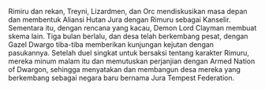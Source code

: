 Rimiru dan rekan, Treyni, Lizardmen, dan Orc mendiskusikan masa depan dan membentuk Aliansi Hutan Jura dengan Rimuru sebagai Kanselir. Sementara itu, dengan rencana yang kacau, Demon Lord Clayman membuat skema lain. Tiga bulan berlalu, dan desa telah berkembang pesat, dengan Gazel Dwargo tiba-tiba memberikan kunjungan kejutan dengan pasukannya. Setelah duel singkat untuk bersaksi tentang karakter Rimuru, mereka minum malam itu dan memutuskan perjanjian dengan Armed Nation of Dwargon, sehingga menyatakan dan membangun desa mereka yang berkembang sebagai negara baru bernama Jura Tempest Federation.
